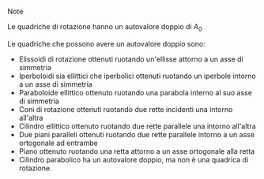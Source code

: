 >[!note]
>Le quadriche di rotazione hanno un autovalore doppio di $A_{0}$

Le quadriche che possono avere un autovalore doppio sono:

- Elissoidi di rotazione ottenuti ruotando un'ellisse attorno a un asse di simmetria
- Iperboloidi sia ellittici che iperbolici ottenuti ruotando un iperbole intorno a un asse di simmetria
- Paraboloide ellittico ottenuto ruotando una parabola interno al suo asse di simmetria
- Coni di rotazione ottenuti ruotando due rette incidenti una intorno all'altra
- Cilindro ellittico ottenuto ruotando due rette parallele una intorno all'altra
- Due piani paralleli ottenuti ruotando due rette parallele intorno a un asse ortogonale ad entrambe
- Piano ottenuto ruotando una retta attorno a un asse ortogonale alla retta
- Cilindro parabolico ha un autovalore doppio, ma non è una quadrica di rotazione.